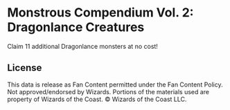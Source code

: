 # Monstrous Compendium Vol. 2: Dragonlance Creatures

Claim 11 additional Dragonlance monsters at no cost!

## License

This data is release as Fan Content permitted under the Fan Content Policy. Not approved/endorsed by Wizards. Portions of the materials used are property of Wizards of the Coast. © Wizards of the Coast LLC.
